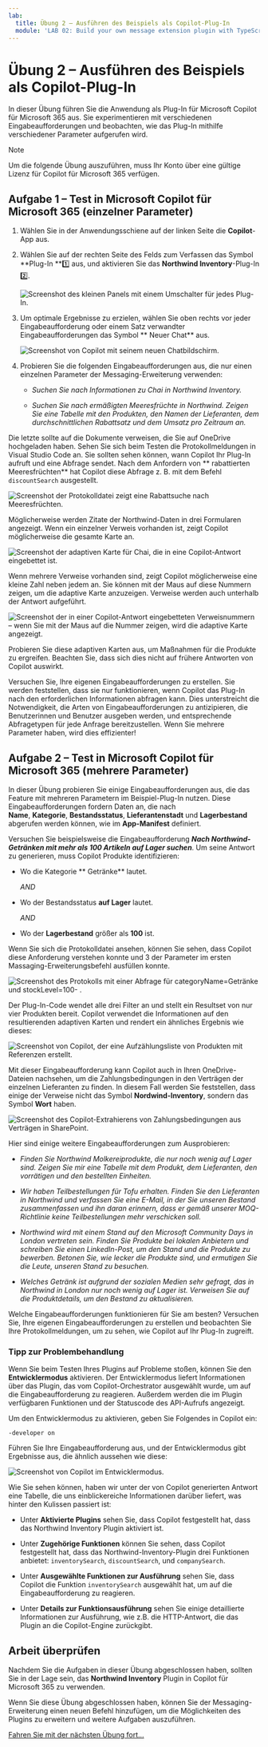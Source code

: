 ```yaml
---
lab:
  title: Übung 2 – Ausführen des Beispiels als Copilot-Plug-In
  module: 'LAB 02: Build your own message extension plugin with TypeScript (TS) for Microsoft Copilot'
---
```


# Übung 2 – Ausführen des Beispiels als Copilot-Plug-In

In dieser Übung führen Sie die Anwendung als Plug-In für Microsoft Copilot für Microsoft 365 aus. Sie experimentieren mit verschiedenen Eingabeaufforderungen und beobachten, wie das Plug-In mithilfe verschiedener Parameter aufgerufen wird.

> [!NOTE]  
> Um die folgende Übung auszuführen, muss Ihr Konto über eine gültige Lizenz für Copilot für Microsoft 365 verfügen.

## Aufgabe 1 – Test in Microsoft Copilot für Microsoft 365 (einzelner Parameter)

1. Wählen Sie in der Anwendungsschiene auf der linken Seite die **Copilot**-App aus.

1. Wählen Sie auf der rechten Seite des Felds zum Verfassen das Symbol **Plug-In **1️⃣ aus, und aktivieren Sie das **Northwind Inventory**-Plug-In 2️⃣.

    ![Screenshot des kleinen Panels mit einem Umschalter für jedes Plug-In.](../media/3-02-plugin-panel.png)

1. Um optimale Ergebnisse zu erzielen, wählen Sie oben rechts vor jeder Eingabeaufforderung oder einem Satz verwandter Eingabeaufforderungen das Symbol ** Neuer Chat** aus.

    ![Screenshot von Copilot mit seinem neuen Chatbildschirm.](../media/3-01-new-chat.png)

1. Probieren Sie die folgenden Eingabeaufforderungen aus, die nur einen einzelnen Parameter der Messaging-Erweiterung verwenden:

    - _Suchen Sie nach Informationen zu Chai in Northwind Inventory._

    - _Suchen Sie nach ermäßigten Meeresfrüchte in Northwind. Zeigen Sie eine Tabelle mit den Produkten, den Namen der Lieferanten, dem durchschnittlichen Rabattsatz und dem Umsatz pro Zeitraum an._

Die letzte sollte auf die Dokumente verweisen, die Sie auf OneDrive hochgeladen haben. Sehen Sie sich beim Testen die Protokollmeldungen in Visual Studio Code an. Sie sollten sehen können, wann Copilot Ihr Plug-In aufruft und eine Abfrage sendet. Nach dem Anfordern von ** rabattierten Meeresfrüchten** hat Copilot diese Abfrage z. B. mit dem Befehl `discountSearch`  ausgestellt.

![Screenshot der Protokolldatei zeigt eine Rabattsuche nach Meeresfrüchten.](../media/3-02-a-query-log-1.png)

Möglicherweise werden Zitate der Northwind-Daten in drei Formularen angezeigt. Wenn ein einzelner Verweis vorhanden ist, zeigt Copilot möglicherweise die gesamte Karte an.

![Screenshot der adaptiven Karte für Chai, die in eine Copilot-Antwort eingebettet ist.](../media/3-03-a-response-on-chai.png)

Wenn mehrere Verweise vorhanden sind, zeigt Copilot möglicherweise eine kleine Zahl neben jedem an. Sie können mit der Maus auf diese Nummern zeigen, um die adaptive Karte anzuzeigen. Verweise werden auch unterhalb der Antwort aufgeführt.

![Screenshot der in einer Copilot-Antwort eingebetteten Verweisnummern – wenn Sie mit der Maus auf die Nummer zeigen, wird die adaptive Karte angezeigt.](../media/3-03-response-on-chai.png)

Probieren Sie diese adaptiven Karten aus, um Maßnahmen für die Produkte zu ergreifen. Beachten Sie, dass sich dies nicht auf frühere Antworten von Copilot auswirkt.

Versuchen Sie, Ihre eigenen Eingabeaufforderungen zu erstellen. Sie werden feststellen, dass sie nur funktionieren, wenn Copilot das Plug-In nach den erforderlichen Informationen abfragen kann. Dies unterstreicht die Notwendigkeit, die Arten von Eingabeaufforderungen zu antizipieren, die Benutzerinnen und Benutzer ausgeben werden, und entsprechende Abfragetypen für jede Anfrage bereitzustellen. Wenn Sie mehrere Parameter haben, wird dies effizienter!

## Aufgabe 2 – Test in Microsoft Copilot für Microsoft 365 (mehrere Parameter)

In dieser Übung probieren Sie einige Eingabeaufforderungen aus, die das Feature mit mehreren Parametern im Beispiel-Plug-In nutzen. Diese Eingabeaufforderungen fordern Daten an, die nach **Name**, **Kategorie**, **Bestandsstatus**, **Lieferantenstadt** und **Lagerbestand** abgerufen werden können, wie im **App-Manifest** definiert.

Versuchen Sie beispielsweise die Eingabeaufforderung **_Nach Northwind-Getränken mit mehr als 100 Artikeln auf Lager suchen_**. Um seine Antwort zu generieren, muss Copilot Produkte identifizieren:

- Wo die Kategorie ** Getränke** lautet.
  
  _AND_

- Wo der Bestandsstatus **auf Lager** lautet.

  _AND_

- Wo der **Lagerbestand** größer als **100** ist.

Wenn Sie sich die Protokolldatei ansehen, können Sie sehen, dass Copilot diese Anforderung verstehen konnte und 3 der Parameter im ersten Massaging-Erweiterungsbefehl ausfüllen konnte.

![Screenshot des Protokolls mit einer Abfrage für categoryName=Getränke und stockLevel=100- .](../media/3-06-find-northwind-beverages-with-more-than-100.png)

Der Plug-In-Code wendet alle drei Filter an und stellt ein Resultset von nur vier Produkten bereit. Copilot verwendet die Informationen auf den resultierenden adaptiven Karten und rendert ein ähnliches Ergebnis wie dieses:

![Screenshot von Copilot, der eine Aufzählungsliste von Produkten mit Referenzen erstellt.](../media/3-06-b-find-northwind-beverages-with-more-than-100.png)

Mit dieser Eingabeaufforderung kann Copilot auch in Ihren OneDrive-Dateien nachsehen, um die Zahlungsbedingungen in den Verträgen der einzelnen Lieferanten zu finden. In diesem Fall werden Sie feststellen, dass einige der Verweise nicht das Symbol **Nordwind-Inventory**, sondern das Symbol **Wort** haben.

![Screenshot des Copilot-Extrahierens von Zahlungsbedingungen aus Verträgen in SharePoint.](../media/3-06-c-payment-terms.png)

Hier sind einige weitere Eingabeaufforderungen zum Ausprobieren:

- _Finden Sie Northwind Molkereiprodukte, die nur noch wenig auf Lager sind. Zeigen Sie mir eine Tabelle mit dem Produkt, dem Lieferanten, den vorrätigen und den bestellten Einheiten._

- _Wir haben Teilbestellungen für Tofu erhalten. Finden Sie den Lieferanten in Northwind und verfassen Sie eine E-Mail, in der Sie unseren Bestand zusammenfassen und ihn daran erinnern, dass er gemäß unserer MOQ-Richtlinie keine Teilbestellungen mehr verschicken soll._

- _Northwind wird mit einem Stand auf den Microsoft Community Days in London vertreten sein. Finden Sie Produkte bei lokalen Anbietern und schreiben Sie einen LinkedIn-Post, um den Stand und die Produkte zu bewerben. Betonen Sie, wie lecker die Produkte sind, und ermutigen Sie die Leute, unseren Stand zu besuchen._

- _Welches Getränk ist aufgrund der sozialen Medien sehr gefragt, das in Northwind in London nur noch wenig auf Lager ist. Verweisen Sie auf die Produktdetails, um den Bestand zu aktualisieren._

Welche Eingabeaufforderungen funktionieren für Sie am besten? Versuchen Sie, Ihre eigenen Eingabeaufforderungen zu erstellen und beobachten Sie Ihre Protokollmeldungen, um zu sehen, wie Copilot auf Ihr Plug-In zugreift.

### Tipp zur Problembehandlung

Wenn Sie beim Testen Ihres Plugins auf Probleme stoßen, können Sie den **Entwicklermodus** aktivieren. Der Entwicklermodus liefert Informationen über das Plugin, das vom Copilot-Orchestrator ausgewählt wurde, um auf die Eingabeaufforderung zu reagieren. Außerdem werden die im Plugin verfügbaren Funktionen und der Statuscode des API-Aufrufs angezeigt.

Um den Entwicklermodus zu aktivieren, geben Sie Folgendes in Copilot ein:

```console
-developer on
```

Führen Sie Ihre Eingabeaufforderung aus, und der Entwicklermodus gibt Ergebnisse aus, die ähnlich aussehen wie diese: 

![Screenshot von Copilot im Entwicklermodus.](../media/3-03-b-developer-mode.png)

Wie Sie sehen können, haben wir unter der von Copilot generierten Antwort eine Tabelle, die uns einblickereiche Informationen darüber liefert, was hinter den Kulissen passiert ist:

- Unter **Aktivierte Plugins** sehen Sie, dass Copilot festgestellt hat, dass das Northwind Inventory Plugin aktiviert ist.

- Unter **Zugehörige Funktionen** können Sie sehen, dass Copilot festgestellt hat, dass das Northwind-Inventory-Plugin drei Funktionen anbietet: `inventorySearch`, `discountSearch`, und `companySearch`.

- Unter **Ausgewählte Funktionen zur Ausführung** sehen Sie, dass Copilot die Funktion `inventorySearch` ausgewählt hat, um auf die Eingabeaufforderung zu reagieren.

- Unter **Details zur Funktionsausführung** sehen Sie einige detaillierte Informationen zur Ausführung, wie z.B. die HTTP-Antwort, die das Plugin an die Copilot-Engine zurückgibt.

## Arbeit überprüfen

Nachdem Sie die Aufgaben in dieser Übung abgeschlossen haben, sollten Sie in der Lage sein, das **Northwind Inventory** Plugin in Copilot für Microsoft 365 zu verwenden. 

Wenn Sie diese Übung abgeschlossen haben, können Sie der Messaging-Erweiterung einen neuen Befehl hinzufügen, um die Möglichkeiten des Plugins zu erweitern und weitere Aufgaben auszuführen. 

[Fahren Sie mit der nächsten Übung fort...](./5-exercise-3-add-new-command.md)
